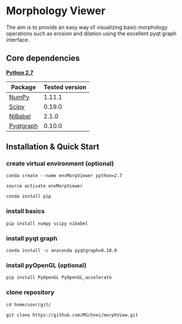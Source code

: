 # Morphology Viewer

The aim is to provide an easy way of visualizing basic morphology operations
such as erosion and dilation using the excellent pyqt graph interface.

## Core dependencies
[**Python 2.7**](https://www.python.org/download/releases/2.7/)

| Package                                 | Tested version |
|-----------------------------------------|----------------|
| [NumPy](http://www.numpy.org/)          | 1.11.1         |
| [Scipy](https://www.scipy.org/)         | 0.19.0         |
| [NiBabel](http://nipy.org/nibabel/)     | 2.1.0          |
| [Pyqtgraph](http://www.pyqtgraph.org/)  | 0.10.0         |

## Installation & Quick Start

### create virtual environment (optional)
`conda create --name envMorpViewer python=2.7`

`source activate envMorpViewer`

`conda install pip`

### install basics
`pip install numpy scipy nibabel`

### install pyqt graph
`conda install -c anaconda pyqtgraph=0.10.0`

### install pyOpenGL (optional)
`pip install PyOpenGL PyOpenGL_accelerate`

### clone repository
`cd home/user/git/`

`git clone https://github.com/MSchnei/morphView.git`
